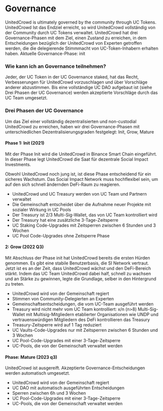 # Governance

UnitedCrowd is ultimately governed by the community through UC Tokens. UnitedCrowd Ist das Endziel erreicht, so wird UnitedCrowd vollständig von der Community durch UC Tokens verwaltet. UnitedCrowd hat drei Governance-Phasen mit dem Ziel, einen Zustand zu erreichen, in dem Entscheidungen bezüglich der UnitedCrowd von Experten getroffen werden, die die delegierende Stimmmacht von UC-Token-Inhabern erhalten haben. Aktuelle Governance-Phase: init

### Wie kann ich an Governance teilnehmen?

Jeder, der UC Token in der UC Governance staked, hat das Recht, Verbesserungen für UnitedCrowd vorzuschlagen und über Vorschläge anderer abzustimmen. Bis eine vollständige UC DAO aufgebaut ist \(siehe Drei Phasen der UC Governance\) werden akzeptierte Vorschläge durch das UC Team umgesetzt.

### Drei Phasen der UC Governance

Um das Ziel einer vollständig dezentralisierten und non-custodial UnitedCrowd zu erreichen, haben wir drei Governance-Phasen mit unterschiedlichen Dezentralisierungsgraden festgelegt: Init, Grow, Mature

#### Phase 1: Init \(2021\)

Mit der Phase Init wird die UnitedCrowd in Binance Smart Chain eingeführt. In dieser Phase legt UnitedCrowd die Saat für dezentrale Social Impact Investments.

Obwohl UnitedCrowd noch jung ist, ist diese Phase entscheidend für ein sicheres Wachstum. Das Social Impact Network muss hochflexibel sein, um auf den sich schnell ändernden DeFi-Raum zu reagieren.

* UnitedCrowd und UC Treasury werden von UC Team und Partnern verwaltet 
* Die Gemeinschaft entscheidet über die Aufnahme neuer Projekte mit sozialer Wirkung in UC Pools 
* Der Treasury ist 2/3 Multi-Sig-Wallet, das von UC Team kontrolliert wird
* Der Treasury hat eine zusätzliche 3-Tage-Zeitsperre
* UC Staking Code-Upgrades mit Zeitsperren zwischen 6 Stunden und 3 Wochen
* UC Pool Code-Upgrades ohne Zeitsperre Phase 

#### 2: Grow \(2022 Q3\)

Mit Abschluss der Phase init hat UnitedCrowd bereits die ersten Hürden genommen. Es gibt eine stabile Benutzerbasis, die SI Network vertraut. Jetzt ist es an der Zeit, dass UnitedCrowd wächst und den DeFi-Bereich stärkt. Indem das UC Team UnitedCrowd dabei half, schnell zu wachsen und an Stärke zu gewinnen, legte die Grundlage, selber in den Hintergrund zu treten.

* UnitedCrowd wird von der Gemeinschaft regiert 
* Stimmen von Community-Delegierten an Experten 
* Gemeinschaftsentscheidungen, die vom UC-Team ausgeführt werden
* Treasury wird nicht mehr vom UC Team kontrolliert: x/n \(n&gt;8\) Multi-Sig-Wallet mit Multisig-Mitgliedern etablierter Organisationen wie UNDP und vertrauenswürdigen Mitgliedern des DeFi kontrollieren das Treasury
* Treasury-Zeitsperre wird auf 1 Tag reduziert
* UC Vaults-Code-Upgrades nur mit Zeitsperren zwischen 6 Stunden und 3 Wochen
* UC Pool-Code-Upgrades mit einer 3-Tage-Zeitsperre
* UC-Pools, die von der Gemeinschaft verwaltet werden

#### Phase: Mature \(2023 q3\)

UnitedCrowd ist ausgereift. Akzeptierte Governance-Entscheidungen werden automatisch umgesetzt.

* UnitedCrowd wird von der Gemeinschaft regiert 
* UC DAO mit automatisch ausgeführten Entscheidungen
* Sperren zwischen 6h und 3 Wochen
* UC Pool-Code-Upgrades mit einer 3-Tage-Zeitsperre
* UC-Pools, die von der Gemeinschaft verwaltet werden

